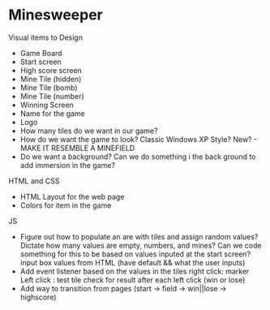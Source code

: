 # Minesweeper

Visual items to Design
- Game Board
- Start screen
- High score screen
- Mine Tile (hidden)
- Mine Tile (bomb)
- Mine Tile (number)
- Winning Screen
- Name for the game
- Logo
- How many tiles do we want in our game?
- How do we want the game to look?
    Classic
    Windows XP Style?
    New? - MAKE IT RESEMBLE A MINEFIELD
- Do we want a background?
    Can we do something i the back ground to add immersion in the game?


HTML and CSS
- HTML Layout for the web page
- Colors for item in the game

JS
- Figure out how to populate an are with tiles and assign random values?
    Dictate how many values are empty, numbers, and mines?
    Can we code something for this to be based on values inputed at the start screen?
        input box values from HTML (have default  && what the user inputs)
- Add event listener based on the values in the tiles
    right click: marker
    Left click : test tile
    check for result after each left click (win or lose)
- Add way to transition from pages (start -> field -> win||lose -> highscore)
